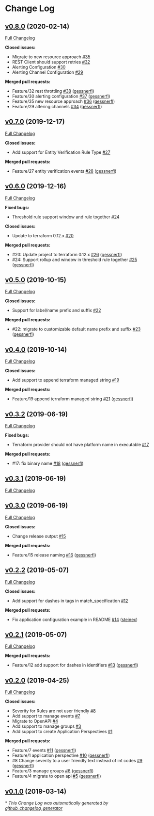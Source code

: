 # Change Log

## [v0.8.0](https://github.com/gessnerfl/terraform-provider-instana/tree/v0.8.0) (2020-02-14)
[Full Changelog](https://github.com/gessnerfl/terraform-provider-instana/compare/v0.7.0...v0.8.0)

**Closed issues:**

- Migrate to new resource approach [\#35](https://github.com/gessnerfl/terraform-provider-instana/issues/35)
- REST Client should support retries [\#32](https://github.com/gessnerfl/terraform-provider-instana/issues/32)
- Alerting Configuration [\#30](https://github.com/gessnerfl/terraform-provider-instana/issues/30)
- Alerting Channel Configuration [\#29](https://github.com/gessnerfl/terraform-provider-instana/issues/29)

**Merged pull requests:**

- Feature/32 rest throttling [\#38](https://github.com/gessnerfl/terraform-provider-instana/pull/38) ([gessnerfl](https://github.com/gessnerfl))
- Feature/30 alerting configuration [\#37](https://github.com/gessnerfl/terraform-provider-instana/pull/37) ([gessnerfl](https://github.com/gessnerfl))
- Feature/35 new resource approach [\#36](https://github.com/gessnerfl/terraform-provider-instana/pull/36) ([gessnerfl](https://github.com/gessnerfl))
- Feature/29 altering channels [\#34](https://github.com/gessnerfl/terraform-provider-instana/pull/34) ([gessnerfl](https://github.com/gessnerfl))

## [v0.7.0](https://github.com/gessnerfl/terraform-provider-instana/tree/v0.7.0) (2019-12-17)
[Full Changelog](https://github.com/gessnerfl/terraform-provider-instana/compare/v0.6.0...v0.7.0)

**Closed issues:**

- Add support for Entity Verification Rule Type [\#27](https://github.com/gessnerfl/terraform-provider-instana/issues/27)

**Merged pull requests:**

- Feature/27 entity verification events [\#28](https://github.com/gessnerfl/terraform-provider-instana/pull/28) ([gessnerfl](https://github.com/gessnerfl))

## [v0.6.0](https://github.com/gessnerfl/terraform-provider-instana/tree/v0.6.0) (2019-12-16)
[Full Changelog](https://github.com/gessnerfl/terraform-provider-instana/compare/v0.5.0...v0.6.0)

**Fixed bugs:**

- Threshold rule support window and rule together [\#24](https://github.com/gessnerfl/terraform-provider-instana/issues/24)

**Closed issues:**

- Update to terraform 0.12.x [\#20](https://github.com/gessnerfl/terraform-provider-instana/issues/20)

**Merged pull requests:**

- \#20: Update project to terraform 0.12.x [\#26](https://github.com/gessnerfl/terraform-provider-instana/pull/26) ([gessnerfl](https://github.com/gessnerfl))
- \#24: Support rollup and window in threshold rule together [\#25](https://github.com/gessnerfl/terraform-provider-instana/pull/25) ([gessnerfl](https://github.com/gessnerfl))

## [v0.5.0](https://github.com/gessnerfl/terraform-provider-instana/tree/v0.5.0) (2019-10-15)
[Full Changelog](https://github.com/gessnerfl/terraform-provider-instana/compare/v0.4.0...v0.5.0)

**Closed issues:**

- Support for label/name prefix and suffix [\#22](https://github.com/gessnerfl/terraform-provider-instana/issues/22)

**Merged pull requests:**

- \#22: migrate to customizable default name prefix and suffix [\#23](https://github.com/gessnerfl/terraform-provider-instana/pull/23) ([gessnerfl](https://github.com/gessnerfl))

## [v0.4.0](https://github.com/gessnerfl/terraform-provider-instana/tree/v0.4.0) (2019-10-14)
[Full Changelog](https://github.com/gessnerfl/terraform-provider-instana/compare/v0.3.2...v0.4.0)

**Closed issues:**

- Add support to append terraform managed string [\#19](https://github.com/gessnerfl/terraform-provider-instana/issues/19)

**Merged pull requests:**

- Feature/19 append terraform managed string [\#21](https://github.com/gessnerfl/terraform-provider-instana/pull/21) ([gessnerfl](https://github.com/gessnerfl))

## [v0.3.2](https://github.com/gessnerfl/terraform-provider-instana/tree/v0.3.2) (2019-06-19)
[Full Changelog](https://github.com/gessnerfl/terraform-provider-instana/compare/v0.3.1...v0.3.2)

**Fixed bugs:**

- Terraform provider should not have platform name in executable [\#17](https://github.com/gessnerfl/terraform-provider-instana/issues/17)

**Merged pull requests:**

- \#17: fix binary name [\#18](https://github.com/gessnerfl/terraform-provider-instana/pull/18) ([gessnerfl](https://github.com/gessnerfl))

## [v0.3.1](https://github.com/gessnerfl/terraform-provider-instana/tree/v0.3.1) (2019-06-19)
[Full Changelog](https://github.com/gessnerfl/terraform-provider-instana/compare/v0.3.0...v0.3.1)

## [v0.3.0](https://github.com/gessnerfl/terraform-provider-instana/tree/v0.3.0) (2019-06-19)
[Full Changelog](https://github.com/gessnerfl/terraform-provider-instana/compare/v0.2.2...v0.3.0)

**Closed issues:**

- Change release output [\#15](https://github.com/gessnerfl/terraform-provider-instana/issues/15)

**Merged pull requests:**

- Feature/15 release naming [\#16](https://github.com/gessnerfl/terraform-provider-instana/pull/16) ([gessnerfl](https://github.com/gessnerfl))

## [v0.2.2](https://github.com/gessnerfl/terraform-provider-instana/tree/v0.2.2) (2019-05-07)
[Full Changelog](https://github.com/gessnerfl/terraform-provider-instana/compare/v0.2.1...v0.2.2)

**Closed issues:**

- Add support for dashes in tags in match\_specification [\#12](https://github.com/gessnerfl/terraform-provider-instana/issues/12)

**Merged pull requests:**

- Fix application configuration example in README [\#14](https://github.com/gessnerfl/terraform-provider-instana/pull/14) ([steinex](https://github.com/steinex))

## [v0.2.1](https://github.com/gessnerfl/terraform-provider-instana/tree/v0.2.1) (2019-05-07)
[Full Changelog](https://github.com/gessnerfl/terraform-provider-instana/compare/v0.2.0...v0.2.1)

**Merged pull requests:**

- Feature/12 add support for dashes in identifiers [\#13](https://github.com/gessnerfl/terraform-provider-instana/pull/13) ([gessnerfl](https://github.com/gessnerfl))

## [v0.2.0](https://github.com/gessnerfl/terraform-provider-instana/tree/v0.2.0) (2019-04-25)
[Full Changelog](https://github.com/gessnerfl/terraform-provider-instana/compare/v0.1.0...v0.2.0)

**Closed issues:**

- Severity for Rules are not user friendly [\#8](https://github.com/gessnerfl/terraform-provider-instana/issues/8)
- Add support to manage events [\#7](https://github.com/gessnerfl/terraform-provider-instana/issues/7)
- Migrate to OpenAPI [\#4](https://github.com/gessnerfl/terraform-provider-instana/issues/4)
- Add support to manage groups  [\#3](https://github.com/gessnerfl/terraform-provider-instana/issues/3)
- Add support to create Application Perspectives [\#1](https://github.com/gessnerfl/terraform-provider-instana/issues/1)

**Merged pull requests:**

- Feature/7 events [\#11](https://github.com/gessnerfl/terraform-provider-instana/pull/11) ([gessnerfl](https://github.com/gessnerfl))
- Feature/1 application perspective [\#10](https://github.com/gessnerfl/terraform-provider-instana/pull/10) ([gessnerfl](https://github.com/gessnerfl))
- \#8 Change severity to a user friendly text instead of int codes [\#9](https://github.com/gessnerfl/terraform-provider-instana/pull/9) ([gessnerfl](https://github.com/gessnerfl))
- Feature/3 manage groups [\#6](https://github.com/gessnerfl/terraform-provider-instana/pull/6) ([gessnerfl](https://github.com/gessnerfl))
- Feature/4 migrate to open api [\#5](https://github.com/gessnerfl/terraform-provider-instana/pull/5) ([gessnerfl](https://github.com/gessnerfl))

## [v0.1.0](https://github.com/gessnerfl/terraform-provider-instana/tree/v0.1.0) (2019-03-14)


\* *This Change Log was automatically generated by [github_changelog_generator](https://github.com/skywinder/Github-Changelog-Generator)*
